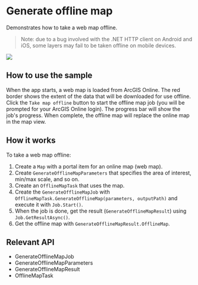 # Generate offline map

Demonstrates how to take a web map offline.

> Note: due to a bug involved with the .NET HTTP client on Android and iOS, some layers may fail to be taken offline on mobile devices.

![](GenerateOfflineMap.jpg)

## How to use the sample

When the app starts, a web map is loaded from ArcGIS Online. The red border shows the extent of the data that will be downloaded for use offline. Click the `Take map offline` button to start the offline map job (you will be prompted for your ArcGIS Online login). The progress bar will show the job's progress. When complete, the offline map will replace the online map in the map view.

## How it works

To take a web map offline:
1. Create a `Map` with a portal item for an online map (web map).
2. Create `GenerateOfflineMapParameters` that specifies the area of interest, min/max scale, and so on.
3. Create an `OfflineMapTask` that uses the map.
4. Create the `GenerateOfflineMapJob` with `OfflineMapTask.GenerateOfflineMap(parameters, outputPath)` and execute it with `Job.Start()`.
5. When the job is done, get the result (`GenerateOfflineMapResult`) using `Job.GetResultAsync()`.
6. Get the offline map with `GenerateOfflineMapResult.OfflineMap`.


## Relevant API

- GenerateOfflineMapJob
- GenerateOfflineMapParameters
- GenerateOfflineMapResult
- OfflineMapTask